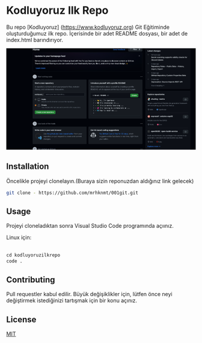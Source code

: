 # Kodluyoruz Ilk Repo

Bu repo [Kodluyoruz]  (https://www.kodluyoruz.org)  Git Eğitiminde oluşturduğumuz ilk repo. İçerisinde bir adet README dosyası, bir adet de index.html barındırıyor.

![github](github.png)

## lnstallation

Öncelikle projeyi clonelayın.(Buraya sizin reponuzdan aldığınız link gelecek)

```bash
git clone - https://github.com/mrhknmt/001git.git
```

## Usage

Projeyi cloneladıktan sonra Visual Studio Code programında açıınız.

Linux için:

```Linux

cd kodluyoruzilkrepo
code .
```

## Contributing

Pull requestler kabul edilir. Büyük değişiklikler için, lütfen önce neyi değiştirmek istediğinizi tartışmak için bir konu açınız.

## License

[MIT](https://choosealicense.com/licenses/mit/)

